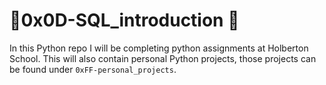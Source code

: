 # :ocean:0x0D-SQL_introduction :ocean:
In this Python repo I will be completing python assignments at Holberton School. This will also contain personal Python projects, those projects can be found under <code>0xFF-personal_projects</code>. 
